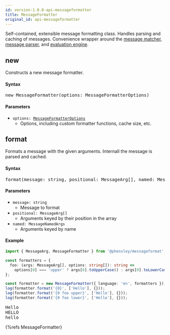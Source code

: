 ```yaml
---
id: version-1.0.0-api-messageformatter
title: MessageFormatter
original_id: api-messageformatter
---
```


Self-contained, extensible message formatting class. Handles parsing and caching of messages. Convenience wrapper around the [message matcher](api-buildmessagematcher), [message parser](api-parsemessagepattern), and [evaluation engine](api-messageengine).

## new

Constructs a new message formatter.

#### Syntax

<pre class="syntax">
new MessageFormatter(options: MessageFormatterOptions)
</pre>

#### Parameters

  - <code class="def">options: <span>[MessageFormatterOptions](api-messageformatteroptions)</span></code>
    - Options, including custom formatter functions, cache size, etc.

## format

Formats a message with the given arguments. Internall the message is parsed and cached.

#### Syntax

<pre class="syntax">
format(message: string, positional: MessageArg[], named: MessageNamedArgs): string
</pre>

#### Parameters
  - <code class="def">message: <span>string</span></code>
    - Message to format
  - <code class="def">positional: <span>MessageArg[]</span></code>
    - Arguments keyed by their position in the array
  - <code class="def">named: <span>MessageNamedArgs</span></code>
    - Arguments keyed by name

#### Example

```typescript
import { MessageArg, MessageFormatter } from '@phensley/messageformat';

const formatters = {
  foo: (args: MessageArg[], options: string[]): string =>
    options[0] === 'upper' ? args[0].toUpperCase() : args[0].toLowerCase()
};

const formatter = new MessageFormatter({ language: 'en', formatters });
log(formatter.format('{0}', ['Hello'], {}));
log(formatter.format('{0 foo upper}', ['Hello'], {}));
log(formatter.format('{0 foo lower}', ['Hello'], {}));
```
<pre class="output">
Hello
HELLO
hello
</pre>

{%refs MessageFormatter}
